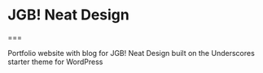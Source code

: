 # JGB! Neat Design

===

Portfolio website with blog for JGB! Neat Design built on the Underscores starter theme for WordPress